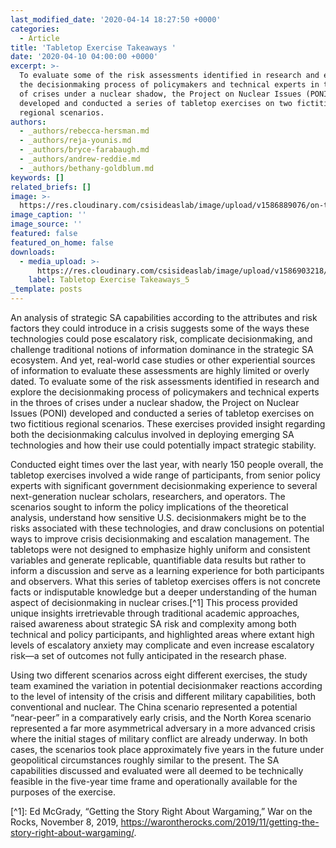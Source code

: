 ```yaml
---
last_modified_date: '2020-04-14 18:27:50 +0000'
categories:
  - Article
title: 'Tabletop Exercise Takeaways '
date: '2020-04-10 04:00:00 +0000'
excerpt: >-
  To evaluate some of the risk assessments identified in research and explore
  the decisionmaking process of policymakers and technical experts in the throes
  of crises under a nuclear shadow, the Project on Nuclear Issues (PONI)
  developed and conducted a series of tabletop exercises on two fictitious
  regional scenarios.
authors:
  - _authors/rebecca-hersman.md
  - _authors/reja-younis.md
  - _authors/bryce-farabaugh.md
  - _authors/andrew-reddie.md
  - _authors/bethany-goldblum.md
keywords: []
related_briefs: []
image: >-
  https://res.cloudinary.com/csisideaslab/image/upload/v1586889076/on-the-radar/OnTheRadar_illustration_AI_analysis_mlpzlf.jpg
image_caption: ''
image_source: ''
featured: false
featured_on_home: false
downloads:
  - media_upload: >-
      https://res.cloudinary.com/csisideaslab/image/upload/v1586903218/on-the-radar/OnTheRadar_Chapter_5_p5zzhi.pdf
    label: Tabletop Exercise Takeaways_5
_template: posts
---
```


An analysis of strategic SA capabilities according to the attributes and risk factors they could introduce in a crisis suggests some of the ways these technologies could pose escalatory risk, complicate decisionmaking, and challenge traditional notions of information dominance in the strategic SA ecosystem. And yet, real-world case studies or other experiential sources of information to evaluate these assessments are highly limited or overly dated. To evaluate some of the risk assessments identified in research and explore the decisionmaking process of policymakers and technical experts in the throes of crises under a nuclear shadow, the Project on Nuclear Issues (PONI) developed and conducted a series of tabletop exercises on two fictitious regional scenarios. These exercises provided insight regarding both the decisionmaking calculus involved in deploying emerging SA technologies and how their use could potentially impact strategic stability.

Conducted eight times over the last year, with nearly 150 people overall, the tabletop exercises involved a wide range of participants, from senior policy experts with significant government decisionmaking experience to several next-generation nuclear scholars, researchers, and operators. The scenarios sought to inform the policy implications of the theoretical analysis, understand how sensitive U.S. decisionmakers might be to the risks associated with these technologies, and draw conclusions on potential ways to improve crisis decisionmaking and escalation management. The tabletops were not designed to emphasize highly uniform and consistent variables and generate replicable, quantifiable data results but rather to inform a discussion and serve as a learning experience for both participants and observers. What this series of tabletop exercises offers is not concrete facts or indisputable knowledge but a deeper understanding of the human aspect of decisionmaking in nuclear crises.\[^1\] This process provided unique insights irretrievable through traditional academic approaches, raised awareness about strategic SA risk and complexity among both technical and policy participants, and highlighted areas where extant high levels of escalatory anxiety may complicate and even increase escalatory risk—a set of outcomes not fully anticipated in the research phase.

Using two different scenarios across eight different exercises, the study team examined the variation in potential decisionmaker reactions according to the level of intensity of the crisis and different military capabilities, both conventional and nuclear. The China scenario represented a potential “near-peer” in a comparatively early crisis, and the North Korea scenario represented a far more asymmetrical adversary in a more advanced crisis where the initial stages of military conflict are already underway. In both cases, the scenarios took place approximately five years in the future under geopolitical circumstances roughly similar to the present. The SA capabilities discussed and evaluated were all deemed to be technically feasible in the five-year time frame and operationally available for the purposes of the exercise.

\[^1\]: Ed McGrady, “Getting the Story Right About Wargaming,” War on the Rocks, November 8, 2019, <https://warontherocks.com/2019/11/getting-the-story-right-about-wargaming/>.
